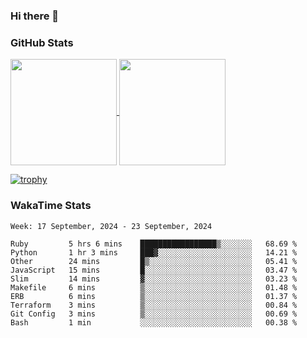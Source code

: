 ### Hi there 👋

### GitHub Stats

<a href="https://github.com/anuraghazra/github-readme-stats">
  <img align="center" height="170px" src="https://github-readme-stats.vercel.app/api/top-langs/?username=tksfjt1024&layout=compact&count_private=true&show_icons=true&show_icons=true&theme=graywhite" />
</a>
<a href="https://github.com/anuraghazra/github-readme-stats">
  <img align="center" height="170px" src="https://github-readme-stats.vercel.app/api?username=tksfjt1024&count_private=true&show_icons=true&show_icons=true&theme=graywhite" />
</a>

[![trophy](https://github-profile-trophy.vercel.app/?username=tksfjt1024)](https://github.com/ryo-ma/github-profile-trophy)

### WakaTime Stats

<!--START_SECTION:waka-->
```text
Week: 17 September, 2024 - 23 September, 2024

Ruby         5 hrs 6 mins    █████████████████▒░░░░░░░   68.69 % 
Python       1 hr 3 mins     ███▓░░░░░░░░░░░░░░░░░░░░░   14.21 % 
Other        24 mins         █▒░░░░░░░░░░░░░░░░░░░░░░░   05.41 % 
JavaScript   15 mins         █░░░░░░░░░░░░░░░░░░░░░░░░   03.47 % 
Slim         14 mins         ▓░░░░░░░░░░░░░░░░░░░░░░░░   03.23 % 
Makefile     6 mins          ▒░░░░░░░░░░░░░░░░░░░░░░░░   01.48 % 
ERB          6 mins          ▒░░░░░░░░░░░░░░░░░░░░░░░░   01.37 % 
Terraform    3 mins          ▒░░░░░░░░░░░░░░░░░░░░░░░░   00.84 % 
Git Config   3 mins          ▒░░░░░░░░░░░░░░░░░░░░░░░░   00.69 % 
Bash         1 min           ░░░░░░░░░░░░░░░░░░░░░░░░░   00.38 % 
```
<!--END_SECTION:waka-->
